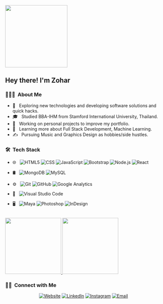 <img src="https://i.ibb.co/gWSqr58/zohar-Caricature.png" width="200" height="200">

<h2> Hey there! I'm Zohar</h2>

<h3> 👨🏻‍💻 &nbsp;About Me </h3>

- 🤔 &nbsp; Exploring new technologies and developing software solutions and quick hacks.
- 🎓 &nbsp; Studied BBA-IHM from Stamford International University, Thailand.
- 💼 &nbsp; Working on personal projects to improve my portfolio.
- 🌱 &nbsp; Learning more about Full Stack Development, Machine Learning.
- ✍️ &nbsp; Pursuing Music and Graphics Design as hobbies/side hustles.

<h3> 🛠 &nbsp;Tech Stack</h3>

- 🌐 &nbsp;
  ![HTML5](https://img.shields.io/badge/-HTML5-333333?style=flat&logo=HTML5)
  ![CSS](https://img.shields.io/badge/-CSS-333333?style=flat&logo=CSS3&logoColor=1572B6)
  ![JavaScript](https://img.shields.io/badge/-JavaScript-333333?style=flat&logo=javascript)
  ![Bootstrap](https://img.shields.io/badge/-Bootstrap-333333?style=flat&logo=bootstrap&logoColor=563D7C)
  ![Node.js](https://img.shields.io/badge/-Node.js-333333?style=flat&logo=node.js)
  ![React](https://img.shields.io/badge/-React-333333?style=flat&logo=react)
- 🛢 &nbsp;
  ![MongoDB](https://img.shields.io/badge/-MongoDB-333333?style=flat&logo=mongodb)
  ![MySQL](https://img.shields.io/badge/-MySQL-333333?style=flat&logo=mysql)
  
- ⚙️ &nbsp;
  ![Git](https://img.shields.io/badge/-Git-333333?style=flat&logo=git)
  ![GitHub](https://img.shields.io/badge/-GitHub-333333?style=flat&logo=github)
  ![Google Analytics](https://img.shields.io/badge/-Google%20Analytics-333333?style=flat&logo=google)
- 🔧 &nbsp;
  ![Visual Studio Code](https://img.shields.io/badge/-Visual%20Studio%20Code-333333?style=flat&logo=visual-studio-code&logoColor=007ACC)

- 🖥 &nbsp;
  ![Maya](https://img.shields.io/badge/-Autodesk%20Maya-333333?style=flat&logo=autodesk)
  ![Photoshop](https://img.shields.io/badge/-Photoshop-333333?style=flat&logo=adobe-photoshop)
  ![InDesign](https://img.shields.io/badge/-InDesign-333333?style=flat&logo=adobe-indesign)

<br/>

<a href="https://github.com/zoharkiks">
  <img height="180em" src="https://github-readme-stats.vercel.app/api?username=zoharkiks&theme=buefy&show_icons=true" />
  <img height="180em" src="https://github-readme-stats.vercel.app/api/top-langs/?username=zoharkiks&theme=buefy&layout=compact" />
</a>

<br/>

<h3> 🤝🏻 &nbsp;Connect with Me </h3>

<p align="center">
<a href="http://zoharwilliams.herokuapp.com/"><img alt="Website" src="https://img.shields.io/badge/Website-zoharwilliams.herokuapp.com-blue?style=flat-square&logo=google-chrome"></a>
<a href="https://www.linkedin.com/in/zoharwilliams/"><img alt="LinkedIn" src="https://img.shields.io/badge/LinkedIn-Zohar Williams-blue?style=flat-square&logo=linkedin"></a>
<a href="https://www.instagram.com/zoharkiks"><img alt="Instagram" src="https://img.shields.io/badge/Instagram-Zohar Williams-blue?style=flat-square&logo=instagram"></a>
<a href="mailto:zoharkiks@gmail.com"><img alt="Email" src="https://img.shields.io/badge/Email-zoharkiks@gmail.com-blue?style=flat-square&logo=gmail"></a>
</p>

